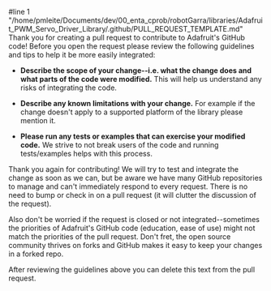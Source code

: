 #line 1 "/home/pmleite/Documents/dev/00_enta_cprob/robotGarra/libraries/Adafruit_PWM_Servo_Driver_Library/.github/PULL_REQUEST_TEMPLATE.md"
Thank you for creating a pull request to contribute to Adafruit's GitHub code!
Before you open the request please review the following guidelines and tips to
help it be more easily integrated:

- **Describe the scope of your change--i.e. what the change does and what parts
  of the code were modified.**  This will help us understand any risks of integrating
  the code.

- **Describe any known limitations with your change.**  For example if the change
  doesn't apply to a supported platform of the library please mention it.

- **Please run any tests or examples that can exercise your modified code.**  We
  strive to not break users of the code and running tests/examples helps with this
  process.

Thank you again for contributing!  We will try to test and integrate the change
as soon as we can, but be aware we have many GitHub repositories to manage and
can't immediately respond to every request.  There is no need to bump or check in
on a pull request (it will clutter the discussion of the request).

Also don't be worried if the request is closed or not integrated--sometimes the
priorities of Adafruit's GitHub code (education, ease of use) might not match the
priorities of the pull request.  Don't fret, the open source community thrives on
forks and GitHub makes it easy to keep your changes in a forked repo.

After reviewing the guidelines above you can delete this text from the pull request.
